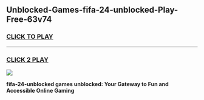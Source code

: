 
## Unblocked-Games-fifa-24-unblocked-Play-Free-63v74
<h3>
<a href="https://premium76.site?title=fifa-24-unblocked&ref=18A1">CLICK TO PLAY</a></h3>
<hr>

<h3>
<a href="https://premium76.site?title=fifa-24-unblocked&ref=18A1">CLICK 2 PLAY</a>
  
</h3>

<a href="https://premium76.site?title=fifa-24-unblocked&ref=18A1"><img src="https://clearcache.store/games.png"></a>


**fifa-24-unblocked games unblocked: Your Gateway to Fun and Accessible Online Gaming**
